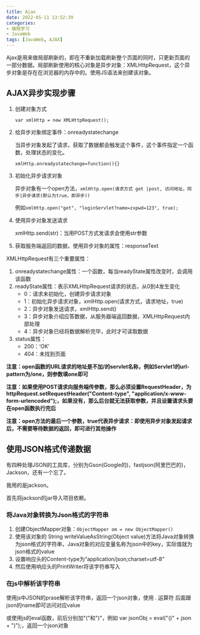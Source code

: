 ```yaml
---
title: Ajax
date: 2022-05-11 13:52:39
categories: 
- 编程学习
- JavaWeb
tags: [JavaWeb, AJAX]
---
```




Ajax是用来做局部刷新的，即在不重新加载刷新整个页面的同时，只更新页面的一部分数据。局部刷新使用的核心对象是异步对象：XMLHttpRequest，这个异步对象是存在在浏览器的内存中的。使用JS语法来创建该对象。

## AJAX异步实现步骤

1. 创建对象方式

    `var xmlHttp = new XMLHttpRequest();`

2. 给异步对象绑定事件：onreadystatechange

    当异步对象发起了请求，获取了数据都会触发这个事件，这个事件指定一个函数，处理状态的变化。

    `xmlHttp.onreadystatechange=function(){}`

3. 初始化异步请求对象

    异步对象有一个open方法，`xmlHttp.open(请求方式 get |post, 访问地址，同步|异步请求(默认为true，即异步))`

    例如`xmlHttp.open("get", "loginServlet?name=zxpwd=123", true);`

4. 使用异步对象发送请求

    xmlHttp.send(str)：当用POST方式发请求会使用str参数

5. 获取服务端返回的数据，使用异步对象的属性：responseText



XMLHttpRequest有三个重要属性：

1. onreadystatechange属性：一个函数，每当readyState属性改变时，会调用该函数
2. readyState属性：表示XMLHttpRequest请求的状态，从0到4发生变化
    - 0：请求未初始化，创建异步请求对象
    - 1：初始化异步请求对象，xmlHttp.open(请求方式，请求地址，true)
    - 2：异步对象发送请求，xmlHttp.send()
    - 3：异步对象介绍应答数据，从服务器端返回数据，XMLHttpRequest内部处理
    - 4：异步对象已经将数据解析完毕，此时才可读取数据
3. status属性：
    - 200：‘OK’
    - 404：未找到页面



**注意：open函数的URL请求的地址是不加/的servlet名称，例如Servlet1的url-pattern为/one，则参数填one即可**

**注意：如果使用POST请求向服务端传参数，那么必须设置RequestHeader，为httpRequest.setRequestHeader("Content-type", "application/x-www-form-urlencoded");，如果没有，那么后台就无法获取参数，并且设置请求头要在open函数执行完后**

**注意：open方法的最后一个参数，true代表异步请求：即使用异步对象发起请求后，不需要等待数据的返回，即可进行其他操作**





## 使用JSON格式传递数据

有四种处理JSON的工具库，分别为Gson(Google的)，fastjson(阿里巴巴的)，Jackson，还有一个忘了。

我用的是jackson。

首先将jackson的jar导入项目依赖。

### 将Java对象转换为Json格式的字符串

1. 创建ObjectMapper对象：`ObjectMapper om = new ObjectMapper()`
2. 使用该对象的  String writeValueAsString(Object value)方法将Java对象转换为json格式的字符串，Java对象的对应变量名称为json中的key，实际值就为json格式的value
3. 设置响应头的Content-type为“application/json;charset=utf-8”
4. 然后使用响应头的PrintWriter将该字符串写入

### 在js中解析该字符串

使用js中JSON的prase解析该字符串，返回一个json对象，使用 . 运算符 后面跟json的name即可访问对应value

或使用js的eval函数，前后分别加"("和")"，例如 var jsonObj = eval("()" + json + ")");，返回一个json对象